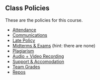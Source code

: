 Class Policies
---

These are the policies for this course.

- [Attendance](./attendance.md)
- [Communications](./communications.md)
- [Late Policy](./late_policy.md)
- [Midterms & Exams](./midterms_and_exams.md) (hint: there are none)
- [Plagiarism](./plagiarism.md)
- [Audio + Video Recording](./recording.md)
- [Support & Accomodation](./support_accomodation.md)
- [Team Grades](./team_grades.md)
- [Repos](./repositories.md)
